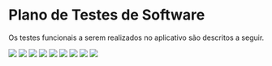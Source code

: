 # Plano de Testes de Software


Os testes funcionais a serem realizados no aplicativo são descritos a seguir.


<img src="img/ct-01.png">
<img src="img/ct-02.png">
<img src="img/ct-03.png">
<img src="img/ct-04.png">
<img src="img/ct-05.png">
<img src="img/ct-06.png">
<img src="img/ct-07.png">
<img src="img/ct-08.png">
<img src="img/ct-09.png">